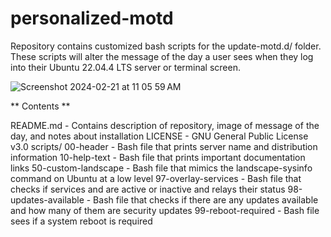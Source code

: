# personalized-motd

Repository contains customized bash scripts for the update-motd.d/ folder. These scripts will alter the message of the day a user sees when they log into their Ubuntu 22.04.4 LTS server or terminal screen.

![Screenshot 2024-02-21 at 11 05 59 AM](https://github.com/Heisenberg-UP/personalized-motd/assets/99283516/cdead9f4-4906-4883-921f-4492c5a9ff85)

** Contents ** 

README.md - Contains description of repository, image of message of the day, and notes about installation
LICENSE - GNU General Public License v3.0 
scripts/
        00-header - Bash file that prints server name and distribution information
        10-help-text - Bash file that prints important documentation links
        50-custom-landscape - Bash file that mimics the landscape-sysinfo command on Ubuntu at a low level
        97-overlay-services - Bash file that checks if services and are active or inactive and relays their status
        98-updates-available - Bash file that checks if there are any updates available and how many of them are security updates
        99-reboot-required - Bash file sees if a system reboot is required

